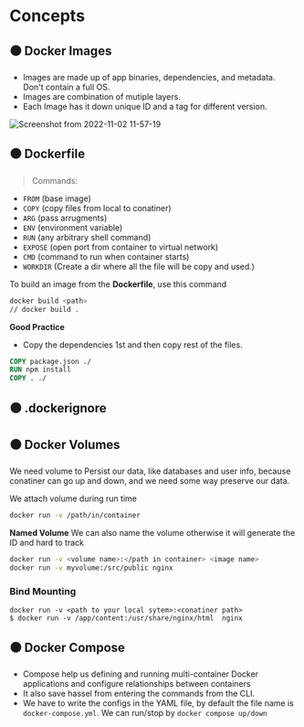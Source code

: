 # Concepts


## ⚫ Docker Images

- Images are made up of app binaries, dependencies, and metadata. Don't contain a full OS.
- Images are combination of mutiple layers.
- Each Image has it down unique ID and a tag for different version.

![Screenshot from 2022-11-02 11-57-19](https://user-images.githubusercontent.com/51878265/199414178-d59e8780-c140-4bf1-b27e-7e8f1c723afb.png)

## ⚫ Dockerfile

> Commands:

- `FROM` (base image)
- `COPY` (copy files from local to conatiner)
- `ARG` (pass arrugments)
- `ENV` (environment variable)
- `RUN` (any arbitrary shell command)
- `EXPOSE` (open port from container to virtual network)
- `CMD` (command to run when container starts) 
- `WORKDIR` (Create a dir where all the file will be copy and used.)

To build an image from the **Dockerfile**, use this command

```bash
docker build <path> 
// docker build .
```

**Good Practice**

- Copy the dependencies 1st and then copy rest of the files.

```Dockerfile
COPY package.json ./
RUN npm install
COPY . ./
```

## ⚫ .dockerignore


## ⚫ Docker Volumes

We need volume to Persist our data, like databases and user info, because conatiner can go up and down, and we need some way preserve our data.

We attach volume during run time

```bash
docker run -v /path/in/container
```

**Named Volume**
We can also name the volume otherwise it will generate the ID and hard to track

```bash
docker run -v <volume name>:</path in container> <image name>
docker run -v myvolume:/src/public nginx
```

### Bind Mounting

```
docker run -v <path to your local sytem>:<conatiner path>
$ docker run -v /app/content:/usr/share/nginx/html  nginx
```

## ⚫ Docker Compose

- Compose help us defining and running multi-container Docker applications and configure relationships between containers 
- It also save hassel from entering the commands from the CLI.
- We have to write the configs in the YAML file, by default the file name is `docker-compose.yml`. We can run/stop by `docker compose up/down`



